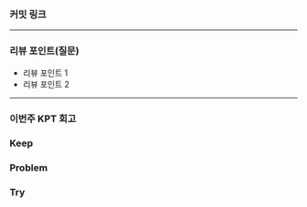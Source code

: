 ### **커밋 링크**
<!-- 
좋은 피드백을 받기 위해 가장 중요한 것은 코드를 작성할 때 커밋을 작업 단위로 잘 쪼개는 것입니다.
모든 작업을 하나의 커밋에 진행하고 PR을 하면 구조 파악에 많은 시간을 소모하기 때문에 절대로
좋은 피드백을 받을 수 없습니다.
필수 양식)
커밋 이름 : 커밋 링크
예시)
동시성 처리 : c83845
동시성 테스트 코드 : d93ji3
-->
---
### **리뷰 포인트(질문)**
- 리뷰 포인트 1
- 리뷰 포인트 2
<!-- - 리뷰어가 특히 확인해야 할 부분이나 신경 써야 할 코드가 있다면 명확히 작성해주세요.(최대 2개)
  
  좋은 예:
  - `ErrorMessage` 컴포넌트의 상태 업데이트 로직이 적절한지 검토 부탁드립니다.
  - 추가한 유닛 테스트(`LoginError.test.js`)의 테스트 케이스가 충분한지 확인 부탁드립니다.
  나쁜 예:
  - 개선사항을 알려주세요.
  - 코드 전반적으로 봐주세요.
  - 뭘 질문할지 모르겠어요. -->
---
### **이번주 KPT 회고**
### Keep
<!-- 유지해야 할 좋은 점 -->
### Problem
<!--개선이 필요한 점-->
### Try
<!-- 새롭게 시도할 점 -->